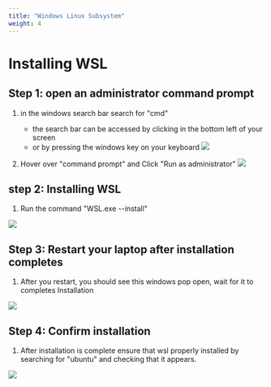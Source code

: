 ```yaml
---
title: "Windows Linux Subsystem"
weight: 4
---
```


# Installing WSL


## Step 1: open an administrator command prompt

1. in the windows search bar search for "cmd"

   - the search bar can be accessed by clicking in the bottom left of your screen
   - or by pressing the windows key on your keyboard
![](https://i.ibb.co/BC21LDp/cmd-prompt.png)

2. Hover over "command prompt" and Click "Run as administrator"
  ![](https://i.ibb.co/gVBxxLX/rasadmin.png)

## step 2: Installing WSL

  1. Run the command "WSL.exe --install"

![](https://149366088.v2.pressablecdn.com/wp-content/uploads/2021/09/wsl-install-download-ubuntu.jpg)

## Step 3: Restart your laptop after installation completes
1. After you restart, you should see this windows pop open, wait for it to completes Installation

![](https://i.ibb.co/D5Jnb4J/wsl.png)


## Step 4: Confirm installation
1. After installation is complete ensure that wsl properly installed by searching
for "ubuntu" and checking that it appears.

![](https://i.ibb.co/swnpJHz/ubuntu.png)